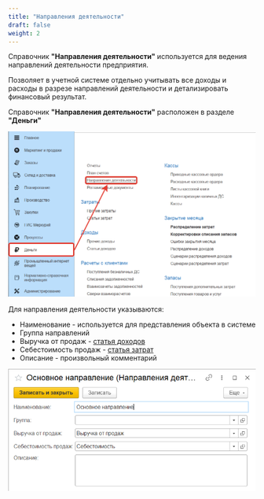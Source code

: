 ```yaml
---
title: "Направления деятельности"
draft: false
weight: 2
---
```


Справочник **"Направления деятельности"** используется для ведения направлений деятельности предприятия.

Позволяет в учетной системе отдельно учитывать все доходы и расходы в разрезе направлений деятельности и детализировать финансовый результат.

Справочник **"Направления деятельности"** расположен в разделе **"Деньги"**

[![1][1]][1]

Для направления деятельности указываются:

- Наименование - используется для представления объекта в системе
- Группа направлений
- Выручка от продаж - [статья доходов](IncomeItems.md)
- Себестоимость продаж - [статья затрат](ItemsOfExpenditure.md)
- Описание - произвольный комментарий

[![2][2]][2]

[1]: 1.png
[2]: 2.png
